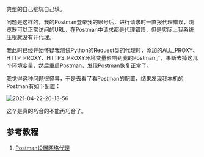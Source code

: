 典型的自己挖坑自己填。

问题是这样的，我的Postman登录我的账号后，进行请求时一直报代理错误，浏览器可以正常访问的URL，在Postman中请求都是代理错误，但是实际上我系统压根就没有开代理。

我此时已经开始怀疑我测试Python的Request类的代理时，添加的ALL_PROXY、HTTP_PROXY、HTTPS_PROXY环境变量影响到我的Postman了，果断去掉这几个环境变量，然后重启Postman，发现Postman恢复正常了。

我觉得这种问题很怪异，于是去看了看Postman的配置，结果发现我本机的Postman有如下配置：

![2021-04-22-20-13-56](https://junjie2018sz.oss-cn-shenzhen.aliyuncs.com/images/2021-04-22-20-13-56.png)

这个是真的巧合的不能再巧合了。

## 参考教程

1. [Postman设置网络代理](https://blog.csdn.net/qq_28284093/article/details/80162842)